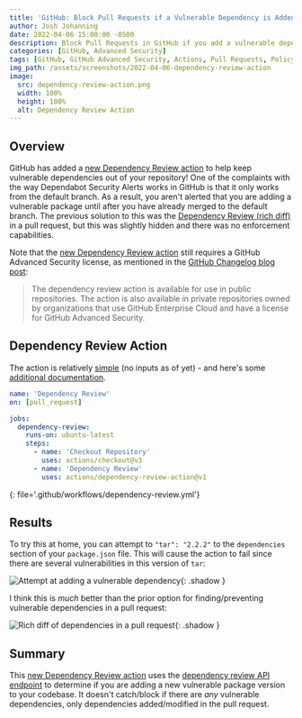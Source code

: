 ```yaml
---
title: 'GitHub: Block Pull Requests if a Vulnerable Dependency is Added'
author: Josh Johanning
date: 2022-04-06 15:00:00 -0500
description: Block Pull Requests in GitHub if you add a vulnerable dependency/package version
categories: [GitHub, Advanced Security]
tags: [GitHub, GitHub Advanced Security, Actions, Pull Requests, Policy Enforcement]
img_path: /assets/screenshots/2022-04-06-dependency-review-action
image:
  src: dependency-review-action.png
  width: 100%
  height: 100%
  alt: Dependency Review Action
---
```


## Overview

GitHub has added a [new Dependency Review action](https://github.com/actions/dependency-review-action) to help keep vulnerable dependencies out of your repository! One of the complaints with the way Dependabot Security Alerts works in GitHub is that it only works from the default branch. As a result, you aren't alerted that you are adding a vulnerable package until after you have already merged to the default branch. The previous solution to this was the [Dependency Review (rich diff)](https://github.blog/changelog/2021-10-05-dependency-review-is-generally-available/) in a pull request, but this was slightly hidden and there was no enforcement capabilities.

Note that the [new Dependency Review action](https://github.com/actions/dependency-review-action) still requires a GitHub Advanced Security license, as mentioned in the [GitHub Changelog blog post](https://github.blog/changelog/2022-04-06-github-action-for-dependency-review-enforcement/):
> The dependency review action is available for use in public repositories. The action is also available in private repositories owned by organizations that use GitHub Enterprise Cloud and have a license for GitHub Advanced Security.

## Dependency Review Action

The action is relatively [simple](https://github.com/actions/dependency-review-action) (no inputs as of yet) - and here's some [additional documentation](https://docs.github.com/en/code-security/supply-chain-security/understanding-your-software-supply-chain/about-dependency-review#dependency-review-enforcement).

```yml
name: 'Dependency Review'
on: [pull_request]

jobs:
  dependency-review:
    runs-on: ubuntu-latest
    steps:
      - name: 'Checkout Repository'
        uses: actions/checkout@v3
      - name: 'Dependency Review'
        uses: actions/dependency-review-action@v1
```
{: file='.github/workflows/dependency-review.yml'}

## Results

To try this at home, you can attempt to `"tar": "2.2.2"` to the `dependencies` section of your `package.json` file. This will cause the action to fail since there are several vulnerabilities in this version of `tar`:

![Attempt at adding a vulnerable dependency](dependency-review-action.png){: .shadow }

I think this is _much_ better than the prior option for finding/preventing vulnerable dependencies in a pull request:

![Rich diff of dependencies in a pull request](dependency-review-rich-diff.png){: .shadow }

## Summary

This [new Dependency Review action](https://github.com/actions/dependency-review-action) uses the [dependency review API endpoint](https://docs.github.com/en/rest/reference/dependency-graph#dependency-review) to determine if you are adding a new vulnerable package version to your codebase. It doesn't catch/block if there are _any_ vulnerable dependencies, only dependencies added/modified in the pull request.
